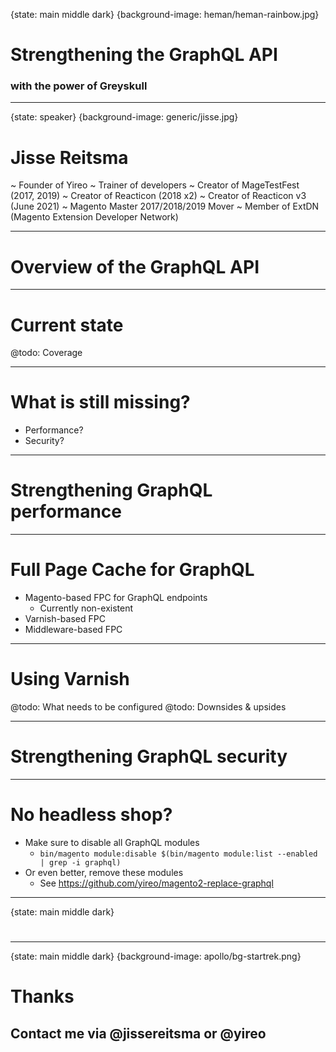 {state: main middle dark}
{background-image: heman/heman-rainbow.jpg}
# Strengthening the GraphQL API
### with the power of Greyskull

---
{state: speaker}
{background-image: generic/jisse.jpg}
# Jisse Reitsma
~ Founder of Yireo
~ Trainer of developers
~ Creator of MageTestFest (2017, 2019)
~ Creator of Reacticon (2018 x2)
~ Creator of Reacticon v3 (June 2021)
~ Magento Master 2017/2018/2019 Mover
~ Member of ExtDN (Magento Extension Developer Network)

---
# Overview of the GraphQL API

---
# Current state
@todo: Coverage

---
# What is still missing?
- Performance?
- Security?

---
# Strengthening GraphQL performance

---
# Full Page Cache for GraphQL
- Magento-based FPC for GraphQL endpoints
  - Currently non-existent
- Varnish-based FPC
- Middleware-based FPC

---
# Using Varnish
@todo: What needs to be configured
@todo: Downsides & upsides

---
# Strengthening GraphQL security

---
# No headless shop?
- Make sure to disable all GraphQL modules
  - `bin/magento module:disable $(bin/magento module:list --enabled | grep -i graphql)`
- Or even better, remove these modules
  - See https://github.com/yireo/magento2-replace-graphql

---
{state: main middle dark}
#

---
{state: main middle dark}
{background-image: apollo/bg-startrek.png}
# Thanks
## Contact me via @jissereitsma or @yireo
